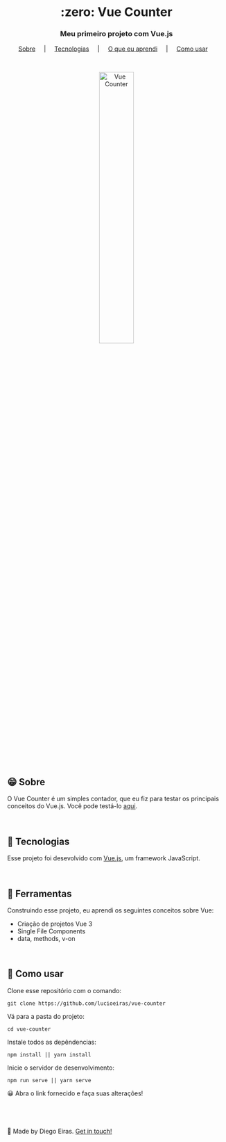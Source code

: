<h1 align="center">:zero: Vue Counter</h1>

<h3 align="center">Meu primeiro projeto com Vue.js</h3>

<p align="center">
  <a href="#techs">Sobre</a> &nbsp;&nbsp;&nbsp; | &nbsp;&nbsp;&nbsp;
  <a href="#techs">Tecnologias</a> &nbsp;&nbsp;&nbsp; | &nbsp;&nbsp;&nbsp; 
  <a href="#learn">O que eu aprendi</a> &nbsp;&nbsp;&nbsp; | &nbsp;&nbsp;&nbsp; 
  <a href="#use">Como usar</a> &nbsp;&nbsp;&nbsp; 
</p>

<br>

<p align="center">
  <img src="https://user-images.githubusercontent.com/67290471/98474970-50f5c700-21d4-11eb-9775-1c70c648e01a.gif" alt="Vue Counter" height="40%" width="40%"/>
</p>

<br>

<h2 id="techs">😁 Sobre </h2>

O Vue Counter é um simples contador, que eu fiz para testar os principais conceitos do Vue.js. Você pode testá-lo [aqui](https://github-vue-counter.netlify.app/).

<br>

<h2 id="techs">🚀 Tecnologias </h2>

Esse projeto foi desevolvido com [Vue.js](https://vuejs.org/), um framework JavaScript.

<br>

<h2 id="learn">🧐 Ferramentas</h2>

Construindo esse projeto, eu aprendi os seguintes conceitos sobre Vue:

-  Criação de projetos Vue 3
-  Single File Components
-  data, methods, v-on

<br>

<h2 id="use">📢 Como usar </h2>

Clone esse repositório com o comando:
```
git clone https://github.com/lucioeiras/vue-counter
```

Vá para a pasta do projeto:
```
cd vue-counter
```

Instale todos as depêndencias:
```
npm install || yarn install 
```

Inicie o servidor de desenvolvimento:
```
npm run serve || yarn serve
```

😀 Abra o link fornecido e faça suas alterações!
  
<br> 
  
<h1> </h1>

👋 Made by Diego Eiras. 
[Get in touch!](https://www.linkedin.com/in/diegoeiras)
